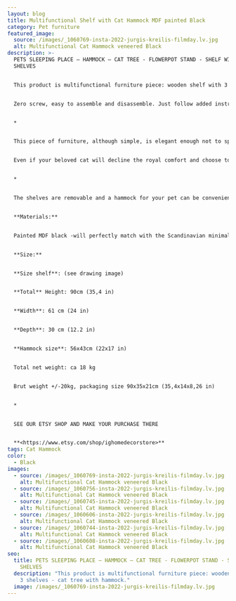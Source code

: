 ```yaml
---
layout: blog
title: Multifunctional Shelf with Cat Hammock MDF painted Black
category: Pet furniture
featured_image:
  source: /images/_1060769-insta-2022-jurgis-kreilis-filmday.lv.jpg
  alt: Multifunctional Cat Hammock veneered Black
description: >-
  PETS SLEEPING PLACE – HAMMOCK – CAT TREE - FLOWERPOT STAND - SHELF WITH 3
  SHELVES


  This product is multifunctional furniture piece: wooden shelf with 3 shelves - cat tree with hammock.


  Zero screw, easy to assemble and disassemble. Just follow added instruction.


  *


  This piece of furniture, although simple, is elegant enough not to spoil the overall look of your home interior. Can be used not only as a pet furniture - cat tree/hammock for your cat, but also as a book shelf, pot stand, etc.


  Even if your beloved cat will decline the royal comfort and choose to sleep elsewhere, you will easily find another practical and equally stylish application for this furniture piece.


  *


  The shelves are removable and a hammock for your pet can be conveniently placed in shelf place: see instruction drawings and product photos.


  **Materials:**


  Painted MDF black -will perfectly match with the Scandinavian minimalistic interior design.


  **Size:**


  **Size shelf**: (see drawing image)


  **Total** Height: 90cm (35,4 in)


  **Width**: 61 cm (24 in)


  **Depth**: 30 cm (12.2 in)


  **Hammock size**: 56x43cm (22x17 in)


  Total net weight: ca 18 kg


  Brut weight +/-20kg, packaging size 90x35x21cm (35,4x14x8,26 in)


  *


  SEE OUR ETSY SHOP AND MAKE YOUR PURCHASE THERE


  **<https://www.etsy.com/shop/ighomedecorstore>**
tags: Cat Hammock
color:
  - Black
images:
  - source: /images/_1060769-insta-2022-jurgis-kreilis-filmday.lv.jpg
    alt: Multifunctional Cat Hammock veneered Black
  - source: /images/_1060756-insta-2022-jurgis-kreilis-filmday.lv.jpg
    alt: Multifunctional Cat Hammock veneered Black
  - source: /images/_1060745-insta-2022-jurgis-kreilis-filmday.lv.jpg
    alt: Multifunctional Cat Hammock veneered Black
  - source: /images/_1060606-insta-2022-jurgis-kreilis-filmday.lv.jpg
    alt: Multifunctional Cat Hammock veneered Black
  - source: /images/_1060744-insta-2022-jurgis-kreilis-filmday.lv.jpg
    alt: Multifunctional Cat Hammock veneered Black
  - source: /images/_1060608-insta-2022-jurgis-kreilis-filmday.lv.jpg
    alt: Multifunctional Cat Hammock veneered Black
seo:
  title: PETS SLEEPING PLACE – HAMMOCK – CAT TREE - FLOWERPOT STAND - SHELF WITH 3
    SHELVES
  description: "This product is multifunctional furniture piece: wooden shelf with
    3 shelves - cat tree with hammock."
  image: /images/_1060769-insta-2022-jurgis-kreilis-filmday.lv.jpg
---
```

